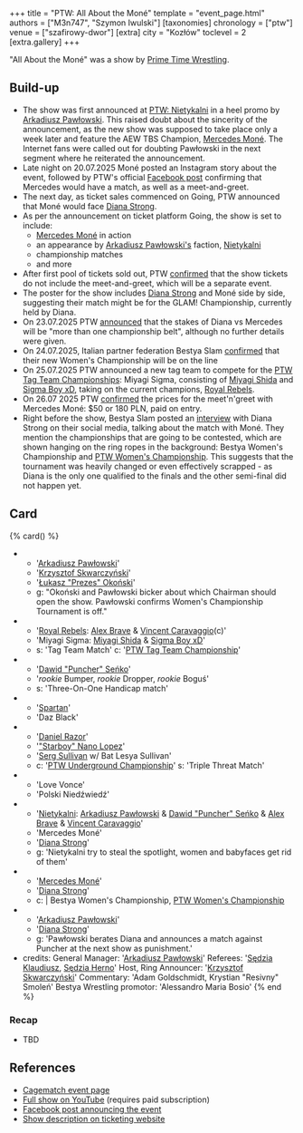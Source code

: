 +++
title = "PTW: All About the Moné"
template = "event_page.html"
authors = ["M3n747", "Szymon Iwulski"]
[taxonomies]
chronology = ["ptw"]
venue = ["szafirowy-dwor"]
[extra]
city = "Kozłów"
toclevel = 2
[extra.gallery]
+++

"All About the Moné" was a show by [Prime Time Wrestling](@/o/ptw.md).

## Build-up

* The show was first announced at [PTW: Nietykalni](@/e/ptw/2025-07-19-ptw-nietykalni.md) in a heel promo by [Arkadiusz Pawłowski](@/w/pan-pawlowski.md). This raised doubt about the sincerity of the announcement, as the new show was supposed to take place only a week later and feature the AEW TBS Champion, [Mercedes Moné](@/w/mercedes-mone.md). The Internet fans were called out for doubting Pawłowski in the next segment where he reiterated the announcement.
* Late night on 20.07.2025 Moné posted an Instagram story about the event, followed by PTW's official [Facebook post][mercedes-przyjedzie] confirming that Mercedes would have a match, as well as a meet-and-greet.
* The next day, as ticket sales commenced on Going, PTW announced that Moné would face [Diana Strong](@/w/diana-strong.md).
* As per the announcement on ticket platform Going, the show is set to include:
  * [Mercedes Moné](@/w/mercedes-mone.md) in action
  * an appearance by [Arkadiusz Pawłowski's](@/w/pan-pawlowski.md) faction, [Nietykalni](@/tt/nietykalni.md)
  * championship matches
  * and more
* After first pool of tickets sold out, PTW [confirmed](https://www.facebook.com/photo?fbid=787985673554077&set=a.136592408693410) that the show tickets do not include the meet-and-greet, which will be a separate event.
* The poster for the show includes [Diana Strong](@/w/diana-strong.md) and Moné side by side, suggesting their match might be for the GLAM! Championship, currently held by Diana.
* On 23.07.2025 PTW [announced][wiela-pasow-bydzie] that the stakes of Diana vs Mercedes will be "more than one championship belt", although no further details were given.
* On 24.07.2025, Italian partner federation Bestya Slam [confirmed][pas-wloski] that their new Women's Championship will be on the line
* On 25.07.2025 PTW announced a new tag team to compete for the [PTW Tag Team Championships](@/c/ptw-tag-team-championship.md): Miyagi Sigma, consisting of [Miyagi Shida](@/w/miyagi-shida.md) and [Sigma Boy xD](@/w/sigma-boy.md), taking on the current champions, [Royal Rebels](@/tt/royal-rebels.md).
* On 26.07 2025 PTW [confirmed][meet-n-greet] the prices for the meet'n'greet with Mercedes Moné: $50 or 180&nbsp;PLN, paid on entry.
* Right before the show, Bestya Slam posted an [interview][pasy-ziemi-wloskiej-i-wolski] with Diana Strong on their social media, talking about the match with Moné. They mention the championships that are going to be contested, which are shown hanging on the ring ropes in the background: Bestya Women's Championship and [PTW Women's Championship](@/c/ptw-womens-championship.md). This suggests that the tournament was heavily changed or even effectively scrapped - as Diana is the only one qualified to the finals and the other semi-final did not happen yet.

## Card

{% card() %}
- - '[Arkadiusz Pawłowski](@/w/pan-pawlowski.md)'
  - '[Krzysztof Skwarczyński](@/w/krzysztof-skwarczynski.md)'
  - '[Łukasz "Prezes" Okoński](@/w/lukasz-okonski.md)'
  - g: "Okoński and Pawłowski bicker about which Chairman should open the show. Pawłowski confirms Women's Championship Tournament is off."
- - '[Royal Rebels](@/tt/royal-rebels.md): [Alex Brave](@/w/alex-brave.md) & [Vincent Caravaggio](@/w/vincent-caravaggio.md)(c)'
  - 'Miyagi Sigma: [Miyagi Shida](@/w/miyagi-shida.md) & [Sigma Boy xD](@/w/sigma-boy.md)'
  - s: 'Tag Team Match'
    c: '[PTW Tag Team Championship](@/c/ptw-tag-team-championship.md)'
- - '[Dawid "Puncher" Seńko](@/w/puncher.md)'
  - '_rookie_ Bumper, _rookie_ Dropper, _rookie_ Boguś'
  - s: 'Three-On-One Handicap match'
- - '[Spartan](@/w/spartan.md)'
  - 'Daz Black'
- - '[Daniel Razor](@/w/daniel-razor.md)'
  - '["Starboy" Nano Lopez](@/w/nano-lopez.md)'
  - '[Serg Sullivan](@/w/serg-sullivan.md) w/ Bat Lesya Sullivan'
  - c: '[PTW Underground Championship](@/c/ptw-underground-championship.md)'
    s: 'Triple Threat Match'
- - 'Love Vonce'
  - 'Polski Niedźwiedź'
- - '[Nietykalni](@/tt/nietykalni.md): [Arkadiusz Pawłowski](@/w/pan-pawlowski.md) & [Dawid "Puncher" Seńko](@/w/puncher.md) & [Alex Brave](@/w/alex-brave.md) & [Vincent Caravaggio](@/w/vincent-caravaggio.md)'
  - 'Mercedes Moné'
  - '[Diana Strong](@/w/diana-strong.md)'
  - g: 'Nietykalni try to steal the spotlight, women and babyfaces get rid of them'
- - '[Mercedes Moné](@/w/mercedes-mone.md)' 
  - '[Diana Strong](@/w/diana-strong.md)'
  - c: |
       Bestya Women's Championship,
       [PTW Women's Championship](@/c/ptw-womens-championship.md)
- - '[Arkadiusz Pawłowski](@/w/pan-pawlowski.md)'
  - '[Diana Strong](@/w/diana-strong.md)'
  - g: 'Pawłowski berates Diana and announces a match against Puncher at the next show as punishment.'
- credits:
    General Manager: '[Arkadiusz Pawłowski](@/w/pan-pawlowski.md)'
    Referees: '[Sędzia Klaudiusz](@/w/sedzia-klaudiusz.md), [Sędzia Herno](@/w/sedzia-herno.md)'
    Host, Ring Announcer: '[Krzysztof Skwarczyński](@/w/krzysztof-skwarczynski.md)'
    Commentary: 'Adam Goldschmidt, Krystian "Resivny" Smoleń'
    Bestya Wrestling promotor: 'Alessandro Maria Bosio'
{% end %}

### Recap

* TBD

## References

* [Cagematch event page](https://www.cagematch.net/?id=1&nr=430504)
* [Full show on YouTube](https://www.youtube.com/watch?v=Qbq5Tgk3QZA&ab_channel=PTW-PrimeTimeWrestling) (requires paid subscription)
* [Facebook post announcing the event](https://www.facebook.com/PrimeTimeWrestlingPL/posts/pfbid02w5MCtCqiTGbjCEJj71AsdMdrXt39R5LeWX7kdXKSTJs5MPuWdMkutZgn7pp4Lurbl)
* [Show description on ticketing website](https://goingapp.pl/wydarzenie/mercedes-mone-w-polsce-gala-pro-wrestlingu-all-about-the-mone/kozlow-lipiec-2025?queryID=d9957271cd738fc4cddea7babc9cacbc)

[mercedes-przyjedzie]: https://www.facebook.com/PrimeTimeWrestlingPL/posts/pfbid035nmpW9kgwtyj6hvmq4JPZwm7CQSYEbARkuQbnDNtuyprhHmhLXBjWgFLnQNg2or4l
[wiela-pasow-bydzie]: https://www.facebook.com/PrimeTimeWrestlingPL/posts/pfbid02N75gHCMJDbg3qBv4s4xUnjC121aWfjS1nUui7ejTH3PQGk2g9Zs68yuXrDtPGsV1l
[meet-n-greet]: https://www.facebook.com/photo?fbid=791768616509116&set=a.136592412026743
[pas-wloski]: https://www.instagram.com/p/DMddLGltn2a/
[pasy-ziemi-wloskiej-i-wolski]: https://www.instagram.com/p/DMm1vhntZQn/

